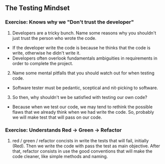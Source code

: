 ## The Testing Mindset

### Exercise: Knows why we "Don't trust the developer"
1. Developers are a tricky bunch. Name some reasons why you shouldn't just trust the person who wrote the code.
- If the developer write the code is because he thinks that the code is write, otherwise he didn't write it.
- Developers often overlook fundamentals ambiguities in requirements in order to complete the project.

2. Name some mental pitfalls that you should watch out for when testing code.
- Software tester must be pedantic, sceptical and nit-picking to software.

3. So then, why shouldn't we be satisfied with testing our own code?
- Because when we test our code, we may tend to rethink the possible flaws that we already think when we had write the code. So, probably we will make test that will pass on our code.

### Exercise: Understands Red -> Green -> Refactor

1. red / green / refactor concists in write the tests that will fail, initially (Red). Then we write the code with pass the test as main objective. After that, refactor consists in use the good conventions that will make the code cleaner, like simple methods and naming.
